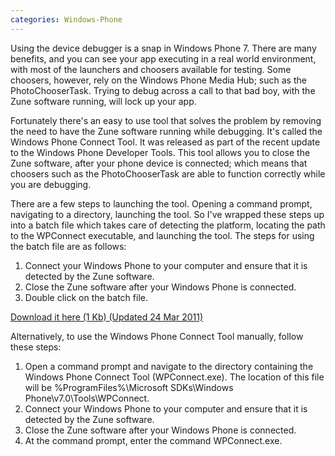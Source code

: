 ```yaml
---
categories: Windows-Phone
---
```


Using the device debugger is a snap in Windows Phone 7. There are many benefits, and you can see your app executing in a real world environment, with most of the launchers and choosers available for testing. Some choosers, however, rely on the Windows Phone Media Hub; such as the PhotoChooserTask. Trying to debug across a call to that bad boy, with the Zune software running, will lock up your app.

Fortunately there's an easy to use tool that solves the problem by removing the need to have the Zune software running while debugging. It's called the Windows Phone Connect Tool. 
It was released as part of the recent update to the Windows Phone Developer Tools. This tool allows you to close the Zune software, after your phone device is connected; which means that choosers such as the PhotoChooserTask are able to function correctly while you are debugging.

There are a few steps to launching the tool. Opening a command prompt, navigating to a directory, launching the tool. So I've wrapped these steps up into a batch file which takes care of detecting the platform, locating the path to the WPConnect executable, and launching the tool. The steps for using the batch file are as follows:

1. Connect your Windows Phone to your computer and ensure that it is detected by the Zune software.
2. Close the Zune software after your Windows Phone is connected.
3. Double click on the batch file.

[Download it here (1 Kb) (Updated 24 Mar 2011)](/Downloads/LaunchWPConnect.zip)

Alternatively, to use the Windows Phone Connect Tool manually, follow these steps:

1. Open a command prompt and navigate to the directory containing the Windows Phone Connect Tool (WPConnect.exe). The location of this file will be %ProgramFiles%\Microsoft SDKs\Windows Phone\v7.0\Tools\WPConnect.
2. Connect your Windows Phone to your computer and ensure that it is detected by the Zune software.
3. Close the Zune software after your Windows Phone is connected.
4. At the command prompt, enter the command WPConnect.exe.